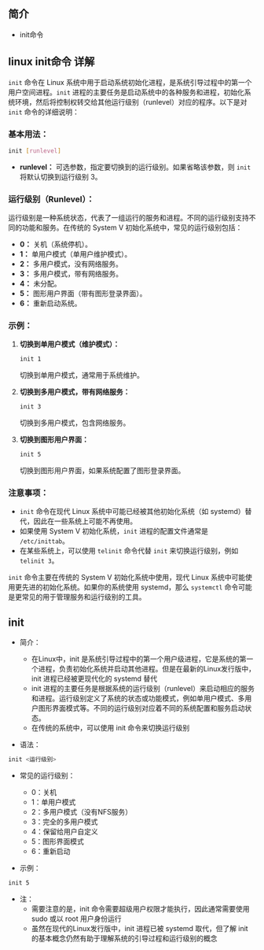 ## 简介

+ init命令

## linux init命令 详解

`init` 命令在 Linux 系统中用于启动系统初始化进程，是系统引导过程中的第一个用户空间进程。`init` 进程的主要任务是启动系统中的各种服务和进程，初始化系统环境，然后将控制权转交给其他运行级别（runlevel）对应的程序。以下是对 `init` 命令的详细说明：

### 基本用法：

```bash
init [runlevel]
```

- **runlevel：** 可选参数，指定要切换到的运行级别。如果省略该参数，则 `init` 将默认切换到运行级别 3。

### 运行级别（Runlevel）：

运行级别是一种系统状态，代表了一组运行的服务和进程。不同的运行级别支持不同的功能和服务。在传统的 System V 初始化系统中，常见的运行级别包括：

- **0：** 关机（系统停机）。
- **1：** 单用户模式（单用户维护模式）。
- **2：** 多用户模式，没有网络服务。
- **3：** 多用户模式，带有网络服务。
- **4：** 未分配。
- **5：** 图形用户界面（带有图形登录界面）。
- **6：** 重新启动系统。

### 示例：

1. **切换到单用户模式（维护模式）：**
   ```bash
   init 1
   ```
   切换到单用户模式，通常用于系统维护。

2. **切换到多用户模式，带有网络服务：**
   ```bash
   init 3
   ```
   切换到多用户模式，包含网络服务。

3. **切换到图形用户界面：**
   ```bash
   init 5
   ```
   切换到图形用户界面，如果系统配置了图形登录界面。

### 注意事项：

- `init` 命令在现代 Linux 系统中可能已经被其他初始化系统（如 systemd）替代，因此在一些系统上可能不再使用。
- 如果使用 System V 初始化系统，`init` 进程的配置文件通常是 `/etc/inittab`。
- 在某些系统上，可以使用 `telinit` 命令代替 `init` 来切换运行级别，例如 `telinit 3`。

`init` 命令主要在传统的 System V 初始化系统中使用，现代 Linux 系统中可能使用更先进的初始化系统。如果你的系统使用 systemd，那么 `systemctl` 命令可能是更常见的用于管理服务和运行级别的工具。

## init 

+ 简介：
  + 在Linux中，init 是系统引导过程中的第一个用户级进程，它是系统的第一个进程，负责初始化系统并启动其他进程。但是在最新的Linux发行版中，init 进程已经被更现代化的 systemd 替代
  + init 进程的主要任务是根据系统的运行级别（runlevel）来启动相应的服务和进程。运行级别定义了系统的状态或功能模式，例如单用户模式、多用户图形界面模式等。不同的运行级别对应着不同的系统配置和服务启动状态。
  + 在传统的系统中，可以使用 init 命令来切换运行级别

+ 语法：
```bash 
init <运行级别>
```

+ 常见的运行级别：
  + 0：关机
  + 1：单用户模式
  + 2：多用户模式（没有NFS服务）
  + 3：完全的多用户模式
  + 4：保留给用户自定义
  + 5：图形界面模式
  + 6：重新启动

+ 示例：
```bash 
init 5
```

+ 注：
  + 需要注意的是，init 命令需要超级用户权限才能执行，因此通常需要使用 sudo 或以 root 用户身份运行
  + 虽然在现代的Linux发行版中，init 进程已被 systemd 取代，但了解 init 的基本概念仍然有助于理解系统的引导过程和运行级别的概念